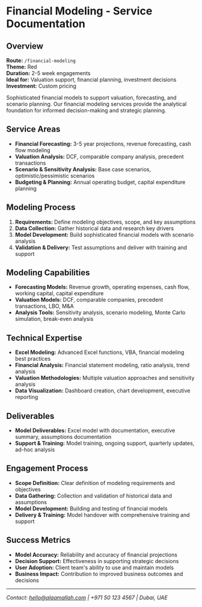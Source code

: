 # Financial Modeling - Service Documentation

## Overview
**Route:** `/financial-modeling`  
**Theme:** Red  
**Duration:** 2-5 week engagements  
**Ideal for:** Valuation support, financial planning, investment decisions  
**Investment:** Custom pricing

Sophisticated financial models to support valuation, forecasting, and scenario planning. Our financial modeling services provide the analytical foundation for informed decision-making and strategic planning.

## Service Areas
- **Financial Forecasting:** 3-5 year projections, revenue forecasting, cash flow modeling
- **Valuation Analysis:** DCF, comparable company analysis, precedent transactions
- **Scenario & Sensitivity Analysis:** Base case scenarios, optimistic/pessimistic scenarios
- **Budgeting & Planning:** Annual operating budget, capital expenditure planning

## Modeling Process
1. **Requirements:** Define modeling objectives, scope, and key assumptions
2. **Data Collection:** Gather historical data and research key drivers
3. **Model Development:** Build sophisticated financial models with scenario analysis
4. **Validation & Delivery:** Test assumptions and deliver with training and support

## Modeling Capabilities
- **Forecasting Models:** Revenue growth, operating expenses, cash flow, working capital, capital expenditure
- **Valuation Models:** DCF, comparable companies, precedent transactions, LBO, M&A
- **Analysis Tools:** Sensitivity analysis, scenario modeling, Monte Carlo simulation, break-even analysis

## Technical Expertise
- **Excel Modeling:** Advanced Excel functions, VBA, financial modeling best practices
- **Financial Analysis:** Financial statement modeling, ratio analysis, trend analysis
- **Valuation Methodologies:** Multiple valuation approaches and sensitivity analysis
- **Data Visualization:** Dashboard creation, chart development, executive reporting

## Deliverables
- **Model Deliverables:** Excel model with documentation, executive summary, assumptions documentation
- **Support & Training:** Model training, ongoing support, quarterly updates, ad-hoc analysis

## Engagement Process
- **Scope Definition:** Clear definition of modeling requirements and objectives
- **Data Gathering:** Collection and validation of historical data and assumptions
- **Model Development:** Building and testing of financial models
- **Delivery & Training:** Model handover with comprehensive training and support

## Success Metrics
- **Model Accuracy:** Reliability and accuracy of financial projections
- **Decision Support:** Effectiveness in supporting strategic decisions
- **User Adoption:** Client team's ability to use and maintain models
- **Business Impact:** Contribution to improved business outcomes and decisions

---

*Contact: hello@alaamallah.com | +971 50 123 4567 | Dubai, UAE*